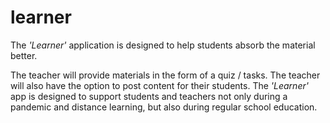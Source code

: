 # learner

The _'Learner'_ application is designed to help students absorb the material better.

The teacher will provide materials in the form of a quiz / tasks. The teacher will also have the option to post content for their students. The _'Learner'_ app is designed to support students and teachers not only during a pandemic and distance learning, but also during regular school education.